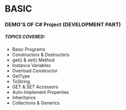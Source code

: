 # BASIC

### DEMO'S OF C# Project (DEVELOPMENT PART)

##### TOPICS COVERED:

* Basic Programs
* Constructors & Destructors
* get() & set() Method
* Instance Variables
* Overload Constructor
* GetType
* ToString
* GET & SET Accessors
* Auto-Implement Properties
* Inheritance
* Collections & Generics
